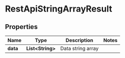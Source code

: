 
# RestApiStringArrayResult

## Properties
Name | Type | Description | Notes
------------ | ------------- | ------------- | -------------
**data** | **List&lt;String&gt;** | Data string array | 



